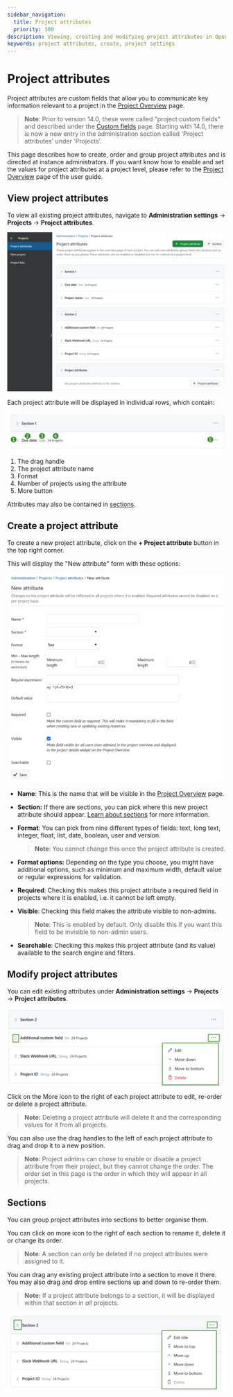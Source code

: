 ```yaml
---
sidebar_navigation:
  title: Project attributes
  priority: 300
description: Viewing, creating and modifying project attributes in OpenProject
keywords: project attributes, create, project settings
---
```


# Project attributes

Project attributes are custom fields that allow you to communicate key information relevant to a project in the [Project Overview](../../../user-guide/project-overview) page.

>**Note**: Prior to version 14.0, these were called "project custom fields" and described under the [Custom fields](../../custom-fields/custom-fields-projects/) page. Starting with 14.0, there is now a new entry in the administration section called 'Project attributes' under 'Projects'.

This page describes how to create, order and group project attributes and is directed at instance administrators. If you want know how to enable and set the values for project attributes at a project level, please refer to the [Project Overview](../../../user-guide/project-overview) page of the user guide.

## View project attributes

To view all existing project attributes, navigate to **Administration settings** → **Projects** → **Project attributes**.

![List of existing project attributes in OpenProject administration](open_project_system_admin_guide_project_attributes_list.png)

Each project attribute will be displayed in individual rows, which contain:

![OpenProject project attribute explained](open_project_system_guide_project_attribute_explained.png)

1. The drag handle
2. The project attribute name
3. Format
4. Number of projects using the attribute
5. More button

Attributes may also be contained in [sections](#sections).

## Create a project attribute

To create a new project attribute, click on the **+ Project attribute** button in the top right corner.

This will display the "New attribute" form with these options:

![Create a new attribute form in OpenProject adminstration](open_project_system_guide_project_attributes_new_attribute.png)

- **Name**: This is the name that will be visible in the [Project Overview](../../../user-guide/project-overview) page.

- **Section:** If there are sections, you can pick where this new project attribute should appear. [Learn about sections](#sections) for more information.

- **Format**: You can pick from nine different types of fields: text, long text, integer, float, list, date, boolean, user and version.

  > **Note**: You cannot change this once the project attribute is created.

- **Format options:** Depending on the type you choose, you might have additional options, such as minimum and maximum width, default value or regular expressions for validation.

- **Required**: Checking this makes this project attribute a required field in projects where it is enabled, i.e. it cannot be left empty.

- **Visible**: Checking this field makes the attribute visible to non-admins.

  > **Note**: This is enabled by default. Only disable this if you want this field to be invisible to non-admin users.

- **Searchable**: Checking this makes this project attribute (and its value) available to the search engine and filters.

## Modify project attributes

You can edit existing attributes under **Administration settings** → **Projects** → **Project attributes**.

![Edit or move a project attribute in the OpenProject administration](open_project_system_admin_guide_project_attributes_more_icon_menu.png)

Click on the  More icon to the right of each project attribute to edit, re-order or delete a project attribute.

>**Note:** Deleting a project attribute will delete it and the corresponding values for it from all projects.

You can also use the drag handles to the left of each project attribute to drag and drop it to a new position.

>**Note**: Project admins can chose to enable or disable a project attribute from their project, but they cannot change the order. The order set in this page is the order in which they will appear in all projects.

## Sections

You can group project attributes into sections to better organise them.

You can click on more icon to the right of each section to rename it, delete it or change its order.

> **Note**: A section can only be deleted if no project attributes were assigned to it.

You can drag any existing project attribute into a section to move it there. You may also drag and drop entire sections up and down to re-order them.

>**Note:** If a project attribute belongs to a section, it will be displayed within that section in _all_ projects.

![Edit project attribute sections in OpenProject administration](open_project_system_admin_guide_project_attributes_section_more_icon_menu.png)
